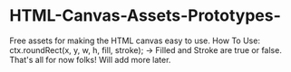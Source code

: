 # HTML-Canvas-Assets-Prototypes-
Free assets for making the HTML canvas easy to use.
How To Use:
ctx.roundRect(x, y, w, h, fill, stroke); -> Filled and Stroke are true or false.
That's all for now folks! Will add more later.
